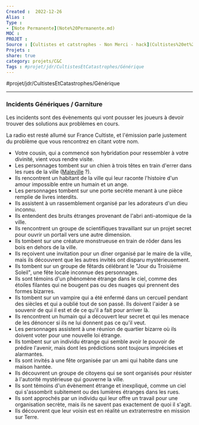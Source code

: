 ```yaml
---
Created :  2022-12-26
Alias :
Type : 
- [Note Permanente](Note%20Permanente.md)
MOC : 
PROJET :
Source : [Cultistes et catstrophes - Non Merci - hack](Cultistes%20et%20catstrophes%20-%20Non%20Merci%20-%20hack.md)
Projets :
share: true 
category: projets/C&C
Tags : #projet/jdr/CultistesEtCatastrophes/Générique
---
```


#projet/jdr/CultistesEtCatastrophes/Générique
***

### Incidents Génériques / Garniture

Les incidents sont des évènements qui vont pousser les joueurs à devoir trouver des solutions aux problèmes en cours.

La radio est resté allumé sur France Cultiste, et l'émission parle justement du problème que vous rencontrez en citant votre nom. 
- Votre cousin, qui a commencé son hybridation pour ressembler à votre divinité, vient vous rendre visite.
- Les personnages tombent sur un chien à trois têtes en train d'errer dans les rues de la ville ([Maleville](Maleville.md) ?).
-  Ils rencontrent un habitant de la ville qui leur raconte l'histoire d'un amour impossible entre un humain et un ange.
-  Les personnages tombent sur une porte secrète menant à une pièce remplie de livres interdits.
-  Ils assistent à un rassemblement organisé par les adorateurs d'un dieu inconnu.
-  Ils entendent des bruits étranges provenant de l'abri anti-atomique de la ville.
-  Ils rencontrent un groupe de scientifiques travaillant sur un projet secret pour ouvrir un portail vers une autre dimension.
-  Ils tombent sur une créature monstrueuse en train de rôder dans les bois en dehors de la ville.
-  Ils reçoivent une invitation pour un dîner organisé par le maire de la ville, mais ils découvrent que les autres invités ont disparu mystérieusement.
-  Ils tombent sur un groupe de fêtards célébrant le "Jour du Troisième Soleil", une fête locale inconnue des personnages.
-  Ils sont témoins d'un phénomène étrange dans le ciel, comme des étoiles filantes qui ne bougent pas ou des nuages qui prennent des formes bizarres.
- Ils tombent sur un vampire qui a été enfermé dans un cercueil pendant des siècles et qui a oublié tout de son passé. Ils doivent l'aider à se souvenir de qui il est et de ce qu'il a fait pour arriver là.
- Ils rencontrent un humain qui a découvert leur secret et qui les menace de les dénoncer si ils ne lui donnent pas ce qu'il veut.
- Les personnages assistent à une réunion de quartier bizarre où ils doivent voter pour une nouvelle loi étrange.
- Ils tombent sur un individu étrange qui semble avoir le pouvoir de prédire l'avenir, mais dont les prédictions sont toujours imprécises et alarmantes.
-  Ils sont invités à une fête organisée par un ami qui habite dans une maison hantée.
- Ils découvrent un groupe de citoyens qui se sont organisés pour résister à l'autorité mystérieuse qui gouverne la ville.
- Ils sont témoins d'un évènement étrange et inexpliqué, comme un ciel qui s'assombrit subitement ou des lumières étranges dans les rues.
- Ils sont approchés par un individu qui leur offre un travail pour une organisation secrète, mais ils ne savent pas exactement de quoi il s'agit.
- Ils découvrent que leur voisin est en réalité un extraterrestre en mission sur Terre.
